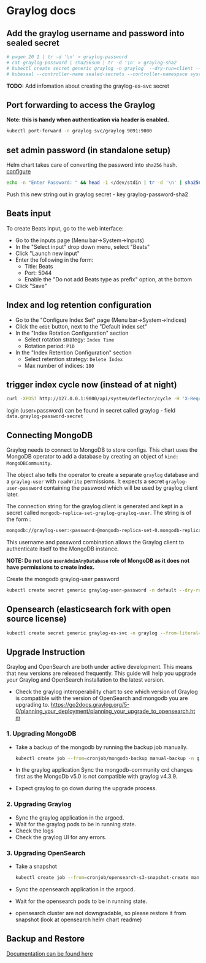# Graylog docs

## Add the graylog username and password into sealed secret

```sh
# pwgen 20 1 | tr -d '\n' > graylog-password
# cat graylog-password | sha256sum | tr -d '\n' > graylog-sha2
# kubectl create secret generic graylog -n graylog  --dry-run=client --from-file=graylog-password-secret=./graylog-password --from-file=graylog-password-sha2=./graylog-sha2 -o json >graylog.json
# kubeseal --controller-name sealed-secrets --controller-namespace system < graylog.json > graylog-final.json
```

**TODO:** Add infomation about creating the graylog-es-svc secret

## Port forwarding to access the Graylog

**Note: this is handy when authentication via header is enabled.**

```sh
kubectl port-forward -n graylog svc/graylog 9091:9000
```

## set admin password (in standalone setup)

Helm chart takes care of converting the password into `sha256` hash. [configure](https://docs.graylog.org/en/4.0/pages/getting_started/configure.html)

```sh
echo -n "Enter Password: " && head -1 </dev/stdin | tr -d '\n' | sha256sum | cut -d" " -f1
```

Push this new string out in graylog secret - key graylog-password-sha2

## Beats input

To create Beats input, go to the web interface:

* Go to the inputs page (Menu bar->System->Inputs)
* In the "Select input" drop down menu, select "Beats"
* Click "Launch new input"
* Enter the following in the form:
  * Title: Beats
  * Port: 5044
  * Enable the "Do not add Beats type as prefix" option, at the bottom
* Click "Save"

## Index and log retention configuration

* Go to the "Configure Index Set" page (Menu bar->System->Indices)
* Click the `edit` button, next to the "Default index set"
* In the "Index Rotation Configuration" section
  * Select rotation strategy: `Index Time`
  * Rotation period: `P1D`
* In the "Index Retention Configuration" section
  * Select retention strategy: `Delete Index`
  * Max number of indices: `180`

## trigger index cycle now (instead of at night)

```sh
curl -XPOST http://127.0.0.1:9000/api/system/deflector/cycle -H 'X-Requested-By: localhost'
```

login (user+password) can be found in secret called graylog - field `data.graylog-password-secret`

## Connecting MongoDB

Graylog needs to connect to MongoDB to store configs. This chart uses the MongoDB operator to
add a database by creating an object of `kind: MongoDBCommunity`.

The object also tells the operator to create a separate `graylog` database
and a `graylog-user` with `readWrite` permissions. It expects a secret `graylog-user-password`
containing the password which will be used by graylog client later.

The connection string for the graylog client is generated and kept in a secret
called `mongodb-replica-set-graylog-graylog-user`. The string is of the form :

```bash
mongodb://graylog-user:<password>@mongodb-replica-set-0.mongodb-replica-set-svc.graylog.svc.cluster.local:27017/graylog?replicaSet=mongodb-replica-set&ssl=false
```

This username and password combination allows the Graylog client to authenticate itself to the MongoDB instance.

**NOTE: Do not use `userAdminAnyDatabase` role of MongoDB as it does not have permissions to create index.**

Create the mongodb graylog-user password

```bash
kubectl create secret generic graylog-user-password -n default --dry-run=client --from-literal=password=lolpassword -o yaml
```

## Opensearch (elasticsearch fork with open source license)

```bash
kubectl create secret generic graylog-es-svc -n graylog --from-literal=url='http://admin:admin@opensearch-cluster-master:9200' -o yaml
```

## Upgrade Instruction

Graylog and OpenSearch are both under active development. This means that new versions are released
frequently. This guide will help you upgrade your Graylog and OpenSearch installation to the
latest version.

* Check the graylog interoperability chart to see which version of Graylog is compatible with the
version of OpenSearch and mongodb you are upgrading to.
https://go2docs.graylog.org/5-0/planning_your_deployment/planning_your_upgrade_to_opensearch.htm

### 1. Upgrading MongoDB

* Take a backup of the mongodb by running the backup job manually.

    ```bash
    kubectl create job --from=cronjob/mongodb-backup manual-backup -n graylog
    ```

* In the graylog application Sync the mongodb-community crd changes first as the MongoDb v5.0
  is not compatible with graylog v4.3.9.
* Expect graylog to go down during the upgrade process.

### 2. Upgrading Graylog

* Sync the graylog application in the argocd.
* Wait for the graylog pods to be in running state.
* Check the logs
* Check the graylog UI for any errors.

### 3. Upgrading OpenSearch

* Take a snapshot

    ```bash
    kubectl create job --from=cronjob/opensearch-s3-snapshot-create manual-snapshot -n graylog
    ```

* Sync the opensearch application in the argocd.
* Wait for the opensearch pods to be in running state.
* opensearch cluster are not downgradable, so please restore it from snapshot (look at opensearch helm chart readme)

## Backup and Restore

[Documentation can be found here](../mongodb-operator/Readme.md#backup-and-restore)
